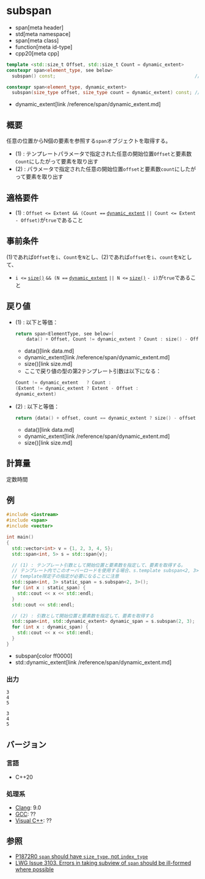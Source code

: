 # subspan
* span[meta header]
* std[meta namespace]
* span[meta class]
* function[meta id-type]
* cpp20[meta cpp]

```cpp
template <std::size_t Offset, std::size_t Count = dynamic_extent>
constexpr span<element_type, see below>
  subspan() const;                                                   // (1)

constexpr span<element_type, dynamic_extent>
  subspan(size_type offset, size_type count = dynamic_extent) const; // (2)
```
* dynamic_extent[link /reference/span/dynamic_extent.md]

## 概要
任意の位置からN個の要素を参照する`span`オブジェクトを取得する。

- (1) : テンプレートパラメータで指定された任意の開始位置`Offset`と要素数`Count`にしたがって要素を取り出す
- (2) : パラメータで指定された任意の開始位置`offset`と要素数`count`にしたがって要素を取り出す


## 適格要件
- (1) : `Offset <= Extent && (Count ==` [`dynamic_extent`](/reference/span/dynamic_extent.md) `|| Count <= Extent - Offset)`が`true`であること


## 事前条件
(1)であれば`Offset`を`i`、`Count`を`N`とし、(2)であれば`offset`を`i`、`count`を`N`として、

- `i <=` [`size()`](size.md) `&& (N ==` [`dynamic_extent`](/reference/span/dynamic_extent.md) `|| N <=` [`size()`](size.md) `- i)`が`true`であること


## 戻り値
- (1) : 以下と等価：
    ```cpp
    return span<ElementType, see below>(
        data() + Offset, Count != dynamic_extent ? Count : size() - Offset);
    ```
    * data()[link data.md]
    * dynamic_extent[link /reference/span/dynamic_extent.md]
    * size()[link size.md]

    - ここで戻り値の型の第2テンプレート引数は以下になる：

    ```cpp
    Count != dynamic_extent   ? Count :
    (Extent != dynamic_extent ? Extent - Offset :
    dynamic_extent)
    ```

- (2) : 以下と等価：
    ```cpp
    return {data() + offset, count == dynamic_extent ? size() - offset : count};
    ```
    * data()[link data.md]
    * dynamic_extent[link /reference/span/dynamic_extent.md]
    * size()[link size.md]


## 計算量
定数時間


## 例
```cpp example
#include <iostream>
#include <span>
#include <vector>

int main()
{
  std::vector<int> v = {1, 2, 3, 4, 5};
  std::span<int, 5> s = std::span{v};

  // (1) : テンプレート引数として開始位置と要素数を指定して、要素を取得する。
  // テンプレート内でこのオーバーロードを使用する場合、s.template subspan<2, 3>(); のように、
  // template限定子の指定が必要になることに注意
  std::span<int, 3> static_span = s.subspan<2, 3>();
  for (int x : static_span) {
    std::cout << x << std::endl;
  }
  std::cout << std::endl;

  // (2) : 引数として開始位置と要素数を指定して、要素を取得する
  std::span<int, std::dynamic_extent> dynamic_span = s.subspan(2, 3);
  for (int x : dynamic_span) {
    std::cout << x << std::endl;
  }
}
```
* subspan[color ff0000]
* std::dynamic_extent[link /reference/span/dynamic_extent.md]

### 出力
```
3
4
5

3
4
5
```

## バージョン
### 言語
- C++20

### 処理系
- [Clang](/implementation.md#clang): 9.0
- [GCC](/implementation.md#gcc): ??
- [Visual C++](/implementation.md#visual_cpp): ??


## 参照
- [P1872R0 `span` should have `size_type`, not `index_type`](http://www.open-std.org/jtc1/sc22/wg21/docs/papers/2019/p1872r0.pdf)
- [LWG Issue 3103. Errors in taking subview of `span` should be ill-formed where possible](https://wg21.cmeerw.net/lwg/issue3103)
